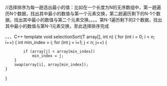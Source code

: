 //选择排序为每一趟选出最小的值：比如在一个长度为N的无序数组中，第一趟遍历N个数据，找出其中最小的数值与第一个元素交换，第二趟遍历剩下的N-1个数据，找出其中最小的数值与第二个元素交换。。。。第N-1遍历剩下的2个数据，找出其中最小的数值与第N-1元素交换，至此选择排序完成

、、、C++
template<typename T>
void selectionSort(T array[], int n)
{
	for (int i = 0; i < n; i++)
	{
		int min_index = i;
		for (int j = i+1; j < n; j++)
		{
			

			if (array[j] < array[min_index])
				min_index = j;
		}
		swap(array[i], array[min_index]);
	}

}


